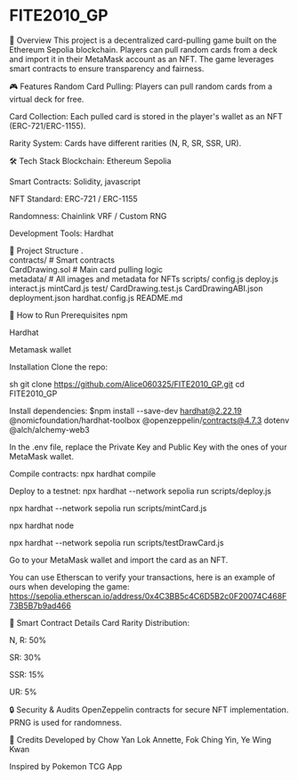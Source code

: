 # FITE2010_GP
📌 Overview
This project is a decentralized card-pulling game built on the Ethereum Sepolia blockchain. Players can pull random cards from a deck and import it in their MetaMask account as an NFT. The game leverages smart contracts to ensure transparency and fairness.

🎮 Features
Random Card Pulling: Players can pull random cards from a virtual deck for free.

Card Collection: Each pulled card is stored in the player's wallet as an NFT (ERC-721/ERC-1155).

Rarity System: Cards have different rarities (N, R, SR, SSR, UR).


🛠 Tech Stack
Blockchain: Ethereum Sepolia

Smart Contracts: Solidity, javascript

NFT Standard: ERC-721 / ERC-1155

Randomness: Chainlink VRF / Custom RNG

Development Tools: Hardhat

📂 Project Structure
.  
contracts/             # Smart contracts  
    CardDrawing.sol    # Main card pulling logic    
metadata/              # All images and metadata for NFTs
scripts/
    config.js
    deploy.js
    interact.js
    mintCard.js
test/
    CardDrawing.test.js
CardDrawingABI.json
deployment.json
hardhat.config.js
README.md  

🚀 How to Run
Prerequisites
npm

Hardhat

Metamask wallet

Installation
Clone the repo:

sh
git clone https://github.com/Alice060325/FITE2010_GP.git
cd FITE2010_GP

Install dependencies:
$npm install --save-dev hardhat@2.22.19
@nomicfoundation/hardhat-toolbox
@openzeppelin/contracts@4.7.3 dotenv @alch/alchemy-web3

In the .env file, replace the Private Key and Public Key with the ones of your MetaMask wallet.

Compile contracts:
npx hardhat compile

Deploy to a testnet:
npx hardhat --network sepolia run scripts/deploy.js

npx hardhat --network sepolia run scripts/mintCard.js

npx hardhat node

npx hardhat --network sepolia run scripts/testDrawCard.js

Go to your MetaMask wallet and import the card as an NFT.

You can use Etherscan to verify your transactions, here is an example of ours when developing the game: https://sepolia.etherscan.io/address/0x4C3BB5c4C6D5B2c0F20074C468F73B5B7b9ad466

📜 Smart Contract Details
Card Rarity Distribution:

N, R: 50%

SR: 30%

SSR: 15%

UR: 5%

🔒 Security & Audits
OpenZeppelin contracts for secure NFT implementation.
PRNG is used for randomness.

🙌 Credits
Developed by Chow Yan Lok Annette, Fok Ching Yin, Ye Wing Kwan

Inspired by Pokemon TCG App